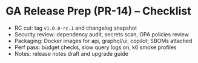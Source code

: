 # GA Release Prep (PR-14) – Checklist

- RC cut: tag `v1.0.0-rc.1` and changelog snapshot
- Security review: dependency audit, secrets scan, OPA policies review
- Packaging: Docker images for api, graphql/ui, copilot; SBOMs attached
- Perf pass: budget checks, slow query logs on, k6 smoke profiles
- Notes: release notes draft and upgrade guide

